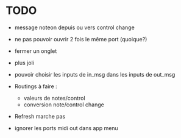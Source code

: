 # TODO

- message noteon depuis ou vers control change

- ne pas pouvoir ouvrir 2 fois le même port (quoique?)
- fermer un onglet

- plus joli

- pouvoir choisir les inputs de in_msg dans les inputs de out_msg

- Routings à faire :
    - valeurs de notes/control
    - conversion note/control change

- Refresh marche pas
- ignorer les ports midi out dans app menu
